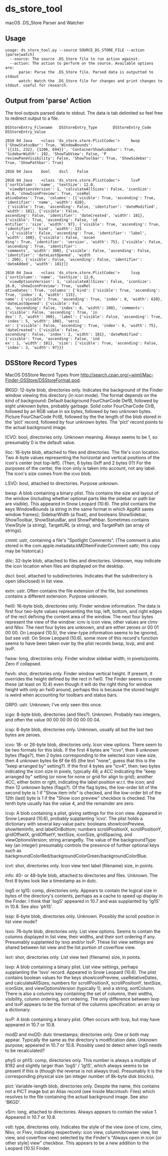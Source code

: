 # ds_store_tool
macOS .DS_Store Parser and Watcher

Usage
---------------------
    usage: ds_store_tool.py --source SOURCE_DS_STORE_FILE --action [parse|watch]
      --source: The source .DS_Store file to run action against.
      --action: The action to perform on the source. Available options are:
          parse: Parse the .DS_Store file. Parsed data is outputted to stdout
          watch: Watch the .DS_Store file for changes and print changes to stdout. useful for research.
Output from 'parse' Action
---------------------
The tool outputs parsed data to stdout. The data is tab delimited so feel free to redirect output to a file.
    
    DSStoreEntry_Filename   DSStoreEntry_Type       DSStoreEntry_Code       DSStoreEntry_Value

    2016 04 Java    <class 'ds_store.store.PlistCodec'>     bwsp    {'ShowStatusBar': True, 'WindowBounds':
    '{{131, 232}, {1206, 694}}', 'ContainerShowSidebar': True, 'SidebarWidth': 192, 'ShowTabView': False, 'P
    reviewPaneVisibility': False, 'ShowToolbar': True, 'ShowSidebar': True, 'ShowPathbar': True}

    2016 04 Java    bool    dscl    False

    2016 04 Java    <class 'ds_store.store.PlistCodec'>     lsvP    {'sortColumn': 'name', 'textSize': 12.0,
     'viewOptionsVersion': 1, 'calculateAllSizes': False, 'iconSize': 16.0, 'showIconPreview': True, 'useRel
    ativeDates': True, 'columns': [{'visible': True, 'ascending': True, 'identifier': 'name', 'width': 620},
     {'visible': True, 'ascending': False, 'identifier': 'dateModified', 'width': 181}, {'visible': False, '
    ascending': False, 'identifier': 'dateCreated', 'width': 181}, {'visible': True, 'ascending': False, 'id
    entifier': 'size', 'width': 97}, {'visible': True, 'ascending': True, 'identifier': 'kind', 'width': 115
    }, {'visible': False, 'ascending': True, 'identifier': 'label', 'width': 100}, {'visible': False, 'ascen
    ding': True, 'identifier': 'version', 'width': 75}, {'visible': False, 'ascending': True, 'identifier':
    'comments', 'width': 300}, {'visible': False, 'ascending': False, 'identifier': 'dateLastOpened', 'width
    ': 200}, {'visible': False, 'ascending': False, 'identifier': 'dateAdded', 'width': 181}]}

    2016 04 Java    <class 'ds_store.store.PlistCodec'>     lsvp    {'sortColumn': 'name', 'textSize': 12.0,
     'viewOptionsVersion': 1, 'calculateAllSizes': False, 'iconSize': 16.0, 'showIconPreview': True, 'useRel
    ativeDates': True, 'columns': {'kind': {'visible': True, 'ascending': True, 'index': 4, 'width': 115}, '
    name': {'visible': True, 'ascending': True, 'index': 0, 'width': 620}, 'dateLastOpened': {'visible': Fal
    se, 'ascending': False, 'index': 8, 'width': 200}, 'comments': {'visible': False, 'ascending': True, 'in
    dex': 7, 'width': 300}, 'label': {'visible': False, 'ascending': True, 'index': 5, 'width': 100}, 'versi
    on': {'visible': False, 'ascending': True, 'index': 6, 'width': 75}, 'dateCreated': {'visible': False, '
    ascending': False, 'index': 2, 'width': 181}, 'dateModified': {'visible': True, 'ascending': False, 'ind
    ex': 1, 'width': 181}, 'size': {'visible': True, 'ascending': False, 'index': 3, 'width': 97}}}
DSStore Record Types
----
MacOS DSStore Record Types from http://search.cpan.org/~wiml/Mac-Finder-DSStore/DSStoreFormat.pod.


BKGD:	 12-byte blob, directories only. Indicates the background of the Finder window viewing this directory (in icon mode). The format depends on the kind of background: Default background FourCharCode DefB, followed by eight unknown bytes, probably garbage. Solid color FourCharCode ClrB, followed by an RGB value in six bytes, followed by two unknown bytes. Picture FourCharCode PctB, followed by the the length of the blob stored in the 'pict' record, followed by four unknown bytes. The 'pict' record points to the actual background image.


ICVO:	 bool, directories only. Unknown meaning. Always seems to be 1, so presumably 0 is the default value.


Iloc:	 16-byte blob, attached to files and directories. The file's icon location. Two 4-byte values representing the horizontal and vertical positions of the icon's center (not top-left). (Then, 6 bytes 0xff and 2 bytes 0?) For the purposes of the center, the icon only is taken into account, not any label. The icon's size comes from the icvo blob.


LSVO:	 bool, attached to directories. Purpose unknown.


bwsp:	 A blob containing a binary plist. This contains the size and layout of the window (including whether optional parts like the sidebar or path bar are visible). This appeared in Snow Leopard (10.6). The plist contains the keys WindowBounds (a string in the same format in which AppKit saves window frames); SidebarWidth (a float), and booleans ShowSidebar, ShowToolbar, ShowStatusBar, and ShowPathbar. Sometimes contains ViewStyle (a string), TargetURL (a string), and TargetPath (an array of strings).


cmmt:	 ustr, containing a file's "Spotlight Comments". (The comment is also stored in the com.apple.metadata:kMDItemFinderComment xattr; this copy may be historical.)


dilc:	 32-byte blob, attached to files and directories. Unknown, may indicate the icon location when files are displayed on the desktop.


dscl:	 bool, attached to subdirectories. Indicates that the subdirectory is open (disclosed) in list view.


extn:	 ustr. Often contains the file extension of the file, but sometimes contains a different extension. Purpose unknown.


fwi0:	 16-byte blob, directories only. Finder window information. The data is first four two-byte values representing the top, left, bottom, and right edges of the rect defining the content area of the window. The next four bytes represent the view of the window: icnv is icon view, other values are clmv and Nlsv. The next four bytes are unknown, and are either zeroes or 00 01 00 00. On Leopard (10.5), the view-type information seems to be ignored, but see vstl. On Snow Leopard (10.6), some more of this record's function seems to have been taken over by the plist records bwsp, lsvp, and and lsvP.


fwsw:	 long, directories only. Finder window sidebar width, in pixels/points. Zero if collapsed.


fwvh:	 shor, directories only. Finder window vertical height. If present, it overrides the height defined by the rect in fwi0. The Finder seems to create these (at least on 10.4) even though it will do the right thing for window height with only an fwi0 around, perhaps this is because the stored height is weird when accounting for toolbars and status bars.


GRP0:	 ustr. Unknown; I've only seen this once.


icgo:	 8-byte blob, directories (and files?). Unknown. Probably two integers, and often the value 00 00 00 00 00 00 00 04.


icsp:	 8-byte blob, directories only. Unknown, usually all but the last two bytes are zeroes.


icvo:	 18- or 26-byte blob, directories only. Icon view options. There seem to be two formats for this blob. If the first 4 bytes are "icvo", then 8 unknown bytes (flags?), then 2 bytes corresponding to the selected icon view size, then 4 unknown bytes 6e 6f 6e 65 (the text "none", guess that this is the "keep arranged by" setting?). If the first 4 bytes are "icv4", then: two bytes indicating the icon size in pixels, typically 48; a 4CC indicating the "keep arranged by" setting (or none for none or grid for align to grid); another 4CC, either botm or rght, indicating the label position w.r.t. the icon; and then 12 unknown bytes (flags?). Of the flag bytes, the low-order bit of the second byte is 1 if "Show item info" is checked, and the low-order bit of the 12th (last) byte is 1 if the "Show icon preview" checkbox is checked. The tenth byte usually has the value 4, and the remainder are zero.


icvp:	 A blob containing a plist, giving settings for the icon view. Appeared in Snow Leopard (10.6), probably supplanting 'icvo'. The plist holds a dictionary with several key-value pairs: booleans showIconPreview, showItemInfo, and labelOnBottom; numbers scrollPositionX, scrollPositionY, gridOffsetX, gridOffsetY, textSize, iconSize, gridSpacing, and viewOptionsVersion; string arrangeBy. The value of the backgroundType key (an integer) presumably controls the presence of further optional keys such as backgroundColorRed/backgroundColorGreen/backgroundColorBlue.


icvt:	 shor, directories only. Icon view text label (filename) size, in points.


info:	 40- or 48-byte blob, attached to directories and files. Unknown. The first 8 bytes look like a timestamp as in dutc.


logS or lg1S:	 comp, directories only. Appears to contain the logical size in bytes of the directory's contents, perhaps as a cache to speed up display in the Finder. I think that 'logS' appeared in 10.7 and was supplanted by 'lg1S' in 10.8. See also 'ph1S'.


lssp:	 8-byte blob, directories only. Unknown. Possibly the scroll position in list view mode?


lsvo:	 76-byte blob, directories only. List view options. Seems to contain the columns displayed in list view, their widths, and their sort ordering if any. Presumably supplanted by lsvp and/or lsvP. These list view settings are shared between list view and the list portion of coverflow view.


lsvt:	 shor, directories only. List view text (filename) size, in points.


lsvp:	 A blob containing a binary plist. List view settings, perhaps supplanting the 'lsvo' record. Appeared in Snow Leopard (10.6). The plist contains boolean values for the keys showIconPreview, useRelativeDates, and calculateAllSizes; numbers for scrollPositionX, scrollPositionY, textSize, iconSize, and viewOptionsVersion (typically 1); and a string, sortColumn. There is also a columns key containing the set of columns, their widths, visibility, column ordering, sort ordering. The only difference between lsvp and lsvP appears to be the format of the columns specification: an array or a dictionary.


lsvP:	 A blob containing a binary plist. Often occurs with lsvp, but may have appeared in 10.7 or 10.8.


modD and moDD:	 dutc timestamps; directories only. One or both may appear. Typically the same as the directory's modification date. Unknown purpose; appeared in 10.7 or 10.8. Possibly used to detect when logS needs to be recalculated?


phyS or ph1S:	 comp, directories only. This number is always a multiple of 8192 and slightly larger than 'logS' / 'lg1S', which always seems to be present if this is (though the reverse is not always true). Presumably it is the corresponding physical size (an integer number of 8k-byte disk blocks).


pict:	 Variable-length blob, directories only. Despite the name, this contains not a PICT image but an Alias record (see Inside Macintosh: Files) which resolves to the file containing the actual background image. See also 'BKGD'.


vSrn:	 long, attached to directories. Always appears to contain the value 1. Appeared in 10.7 or 10.8.


vstl:	 type, directories only. Indicates the style of the view (one of icnv, clmv, Nlsv, or Flwv, indicating respectively: icon view, column/browser view, list view, and coverflow view) selected by the Finder's "Always open in icon [or other style] view" checkbox. This appears to be a new addition to the Leopard (10.5) Finder.





